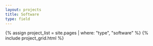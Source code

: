 ```yaml
---
layout: projects
title: Software
type: field
---
```


{% assign project_list = site.pages | where: "type", "software" %}
{% include project_grid.html %}


